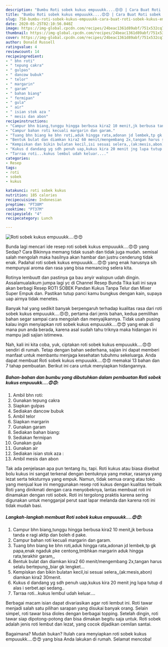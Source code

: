 ```yaml
---
description: "Bumbu Roti sobek kukus empuuukk....😍😍 | Cara Buat Roti sobek kukus empuuukk....😍😍 Yang Bikin Ngiler"
title: "Bumbu Roti sobek kukus empuuukk....😍😍 | Cara Buat Roti sobek kukus empuuukk....😍😍 Yang Bikin Ngiler"
slug: 758-bumbu-roti-sobek-kukus-empuuukk-cara-buat-roti-sobek-kukus-empuuukk-yang-bikin-ngiler
date: 2020-05-25T02:10:56.040Z
image: https://img-global.cpcdn.com/recipes/24beac1361d89abf/751x532cq70/roti-sobek-kukus-empuuukk😍😍-foto-resep-utama.jpg
thumbnail: https://img-global.cpcdn.com/recipes/24beac1361d89abf/751x532cq70/roti-sobek-kukus-empuuukk😍😍-foto-resep-utama.jpg
cover: https://img-global.cpcdn.com/recipes/24beac1361d89abf/751x532cq70/roti-sobek-kukus-empuuukk😍😍-foto-resep-utama.jpg
author: Donald Russell
ratingvalue: 4
reviewcount: 14
recipeingredient:
- " bhn roti"
- " tepung cakra"
- " gulpas"
- " dancow bubuk"
- " telor"
- " margarin"
- " garam"
- " bahan biang"
- " fermipan"
- " gula"
- " air"
- " isian stok aza "
- " mesis dan abon"
recipeinstructions:
- "Campur bhn biang,tunggu hingga berbusa kira2 10 menit,jk berbusa tanda e ragi aktip dan boleh d pake."
- "Campur bahan roti kecuali margarin dan garam."
- "Tuang bhn biang ke bhn roti,aduk hingga rata,adonan jd lembek,tp gk papa,enak ngaduk pke centong,tmbhkan margarin aduk hingga rata,terakhir garam,,"
- "Bentuk bulat dan diamkan kira2 60 menit/mengembang 2x,tangan harus selalu bertepung,,biar gk lengket..."
- "Kempiskan dan bikin bulatan kecil,isi sesuai selera,,(ak:mesis,abon) diamkan kira2 30menit."
- "Kukus d dandang yg sdh penuh uap,kukus kira 20 menit jng lupa tutup d alas i serbet.api sedang.."
- "Tarraa roti...kukus lembul udah keluar...."
categories:
- Resep
tags:
- roti
- sobek
- kukus

katakunci: roti sobek kukus 
nutrition: 185 calories
recipecuisine: Indonesian
preptime: "PT38M"
cooktime: "PT37M"
recipeyield: "4"
recipecategory: Lunch

---
```



![Roti sobek kukus empuuukk....😍😍](https://img-global.cpcdn.com/recipes/24beac1361d89abf/751x532cq70/roti-sobek-kukus-empuuukk😍😍-foto-resep-utama.jpg)

Bunda lagi mencari ide resep roti sobek kukus empuuukk....😍😍 yang Sedap? Cara Bikinnya memang tidak susah dan tidak juga mudah. semisal salah mengolah maka hasilnya akan hambar dan justru cenderung tidak enak. Padahal roti sobek kukus empuuukk....😍😍 yang enak harusnya sih mempunyai aroma dan rasa yang bisa memancing selera kita.

Rotinya lembuutt dan pastinya ga bau anyir walopun udah dingin. Assalamualaikum jumpa lagi yc di Channel Resep Bunda Tika kali ini saya akan berbagi Resep ROTI SOBEK Pandan Kukus Tanpa Telur dan Mixer Super Empuk dan. Pastikan tutup panci kamu bungkus dengan kain, supaya uap airnya tidak menetes.

Banyak hal yang sedikit banyak berpengaruh terhadap kualitas rasa dari roti sobek kukus empuuukk....😍😍, pertama dari jenis bahan, kedua pemilihan bahan segar sampai cara mengolah dan menyajikannya. Tidak usah pusing kalau ingin menyiapkan roti sobek kukus empuuukk....😍😍 yang enak di mana pun anda berada, karena asal sudah tahu triknya maka hidangan ini mampu jadi sajian istimewa.


Nah, kali ini kita coba, yuk, ciptakan roti sobek kukus empuuukk....😍😍 sendiri di rumah. Tetap dengan bahan sederhana, sajian ini dapat memberi manfaat untuk membantu menjaga kesehatan tubuhmu sekeluarga. Anda dapat membuat Roti sobek kukus empuuukk....😍😍 memakai 13 bahan dan 7 tahap pembuatan. Berikut ini cara untuk menyiapkan hidangannya.

<!--inarticleads1-->

##### Bahan-bahan dan bumbu yang dibutuhkan dalam pembuatan Roti sobek kukus empuuukk....😍😍:

1. Ambil  bhn roti:
1. Gunakan  tepung cakra
1. Siapkan  gulpas
1. Sediakan  dancow bubuk
1. Ambil  telor
1. Siapkan  margarin
1. Gunakan  garam
1. Sediakan  bahan biang:
1. Sediakan  fermipan
1. Gunakan  gula
1. Gunakan  air
1. Sediakan  isian stok aza :
1. Ambil  mesis dan abon


Tak ada penjelasan apa pun tentang itu, tapi. Roti kukus atau biasa disebut bolu kukus ini sangat terkenal dengan bentuknya yang mekar, rasanya yang lezat serta teksturnya yang empuk. Namun, tidak semua orang atau toko yang menjual kue ini menggunakan resep roti kukus dengan kualitas terbaik Roti yang dinikmati dengan cara menyobeknya, lantas membuat roti ini dinamakan dengan roti sobek. Roti ini tergolong praktis karena sering digunakan untuk mengganjal perut saat lapar melanda dan karena roti ini tidak mudah basi. 

<!--inarticleads2-->

##### Langkah-langkah membuat Roti sobek kukus empuuukk....😍😍:

1. Campur bhn biang,tunggu hingga berbusa kira2 10 menit,jk berbusa tanda e ragi aktip dan boleh d pake.
1. Campur bahan roti kecuali margarin dan garam.
1. Tuang bhn biang ke bhn roti,aduk hingga rata,adonan jd lembek,tp gk papa,enak ngaduk pke centong,tmbhkan margarin aduk hingga rata,terakhir garam,,
1. Bentuk bulat dan diamkan kira2 60 menit/mengembang 2x,tangan harus selalu bertepung,,biar gk lengket...
1. Kempiskan dan bikin bulatan kecil,isi sesuai selera,,(ak:mesis,abon) diamkan kira2 30menit.
1. Kukus d dandang yg sdh penuh uap,kukus kira 20 menit jng lupa tutup d alas i serbet.api sedang..
1. Tarraa roti...kukus lembul udah keluar....


Berbagai macam isian dapat divariasikan agar roti lembut ini. Roti tawar menjadi salah satu pilihan sarapan yang disukai banyak orang. Selain simpel, roti tawar bisa dioles dengan berbagai topping. Setelah dingin, roti tawar siap dipotong-potong dan bisa dimakan begitu saja untuk. Roti sobek adalah jenis roti lembut dan lezat, yang cocok dijadikan cemilan santai. 

Bagaimana? Mudah bukan? Itulah cara menyiapkan roti sobek kukus empuuukk....😍😍 yang bisa Anda lakukan di rumah. Selamat mencoba!
